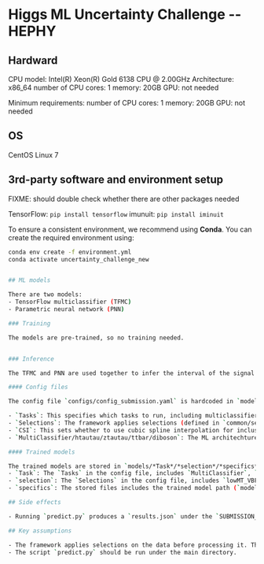 # Higgs ML Uncertainty Challenge -- HEPHY

## Hardward

CPU model: Intel(R) Xeon(R) Gold 6138 CPU @ 2.00GHz
Architecture: x86\_64
number of CPU cores: 1
memory: 20GB
GPU: not needed

Minimum requirements:
number of CPU cores: 1
memory: 20GB
GPU: not needed

## OS

CentOS Linux 7

## 3rd-party software and environment setup

FIXME: should double check whether there are other packages needed

TensorFlow: `pip install tensorflow`
imunuit: `pip install iminuit`

To ensure a consistent environment, we recommend using **Conda**. You can create the required environment using:

```bash
conda env create -f environment.yml
conda activate uncertainty_challenge_new


## ML models

There are two models: 
- TensorFlow multiclassifier (TFMC)
- Parametric neural network (PNN)

### Training

The models are pre-trained, so no training needed.


### Inference

The TFMC and PNN are used together to infer the interval of the signal strength. The evaluation is performed in the `model.py`, with the input of a config file `configs/config_submission.yaml`.

#### Config files

The config file `configs/config_submission.yaml` is hardcoded in `model.py`. The important sections are the following:

- `Tasks`: This specifies which tasks to run, including multiclassifier and the parametric neural network for all the processes. This section should not be changed.
- `Selections`: The framework applies selections (defined in `common/selections.py`) on events to categorize them into different regions. This specifies which regions to use in the signal strength inference.
- `CSI`: This sets whether to use cubic spline interpolation for inclusive cross section. It should not be changed.
- `MultiClassifier/htautau/ztautau/ttbar/diboson`: The ML architechture and model paths for each regions are set in these sections. Different files are provided for different tasks. For multiclassifier, `model_path` and `calibration` are provided, the `calibration` is optional. For PNN in different processes, the inclusive cross section parametrization file `icp_file` and `model_path` are provided.

#### Trained models

The trained models are stored in `models/*Task*/*selection*/*specifics*/`. The `*Task*`, `*selection*`, and `*specifics*` are explained below:
- `Task`: The `Tasks` in the config file, includes `MultiClassifier`, `htautau`, `ztautau`, `ttbar`, and `diboson`.
- `selection`: The `Selections` in the config file, includes `lowMT_VBFJet`, `lowMT_noVBFJet_ptH100`, and `highMT_VBFJet`.
- `specifics`: The stored files includes the trained model path (`model_path`), calibration files for multiclassifier (`calibration`), and inclusive cross section parametrization file (`icp_file`).

## Side effects

- Running `predict.py` produces a `results.json` under the `SUBMISSION_DIR` provided in the arguments. The json file will be overwritten if the file already exists.

## Key assumptions

- The framework applies selections on the data before processing it. The selections are defined in `common/selections.py`. A set of selections can be used when infering the signal strength, as specified in `configs/config_submission.yaml`. When running the framework, it assumes non-zero events from all selections.
- The script `predict.py` should be run under the main directory.
